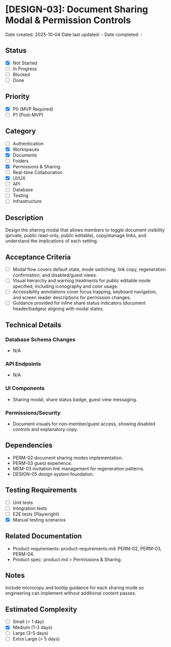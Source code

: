 # [DESIGN-03]: Document Sharing Modal & Permission Controls

Date created: 2025-10-04
Date last updated: -
Date completed: -

## Status

- [x] Not Started
- [ ] In Progress
- [ ] Blocked
- [ ] Done

## Priority

- [x] P0 (MVP Required)
- [ ] P1 (Post-MVP)

## Category

- [ ] Authentication
- [x] Workspaces
- [x] Documents
- [ ] Folders
- [x] Permissions & Sharing
- [ ] Real-time Collaboration
- [x] UI/UX
- [ ] API
- [ ] Database
- [ ] Testing
- [ ] Infrastructure

## Description

Design the sharing modal that allows members to toggle document visibility (private, public read-only, public editable), copy/manage links, and understand the implications of each setting.

## Acceptance Criteria

- [ ] Modal flow covers default state, mode switching, link copy, regeneration confirmation, and disabled/guest views.
- [ ] Visual hierarchy and warning treatments for public editable mode specified, including iconography and color usage.
- [ ] Accessibility annotations cover focus trapping, keyboard navigation, and screen reader descriptions for permission changes.
- [ ] Guidance provided for inline share status indicators (document header/badges) aligning with modal states.

## Technical Details

### Database Schema Changes

- N/A

### API Endpoints

- N/A

### UI Components

- Sharing modal, share status badge, guest view messaging.

### Permissions/Security

- Document visuals for non-member/guest access, showing disabled controls and explanatory copy.

## Dependencies

- PERM-02 document sharing modes implementation.
- PERM-03 guest experience.
- MEM-03 invitation link management for regeneration patterns.
- DESIGN-05 design system foundation.

## Testing Requirements

- [ ] Unit tests
- [ ] Integration tests
- [ ] E2E tests (Playwright)
- [x] Manual testing scenarios

## Related Documentation

- Product requirements: product-requirements.md: PERM-02, PERM-03, PERM-04.
- Product spec: product.md > Permissions & Sharing.

## Notes

Include microcopy and tooltip guidance for each sharing mode so engineering can implement without additional content passes.

## Estimated Complexity

- [ ] Small (< 1 day)
- [x] Medium (1-3 days)
- [ ] Large (3-5 days)
- [ ] Extra Large (> 5 days)
